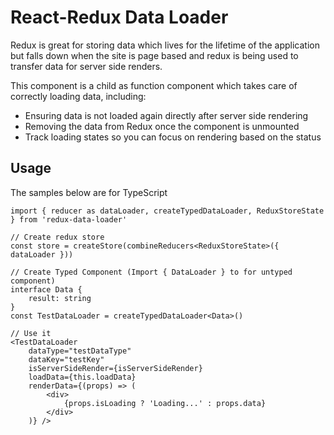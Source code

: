 # React-Redux Data Loader
Redux is great for storing data which lives for the lifetime of the application but falls down 
when the site is page based and redux is being used to transfer data for server side renders.

This component is a child as function component which takes care of correctly loading data, including:

 - Ensuring data is not loaded again directly after server side rendering
 - Removing the data from Redux once the component is unmounted
 - Track loading states so you can focus on rendering based on the status

## Usage
The samples below are for TypeScript

``` tsx
import { reducer as dataLoader, createTypedDataLoader, ReduxStoreState } from 'redux-data-loader'

// Create redux store
const store = createStore(combineReducers<ReduxStoreState>({ dataLoader }))

// Create Typed Component (Import { DataLoader } to for untyped component)
interface Data {
    result: string
}
const TestDataLoader = createTypedDataLoader<Data>()

// Use it
<TestDataLoader
    dataType="testDataType"
    dataKey="testKey"
    isServerSideRender={isServerSideRender}
    loadData={this.loadData}
    renderData={(props) => (
        <div>
            {props.isLoading ? 'Loading...' : props.data}
        </div>
    )} />
```
